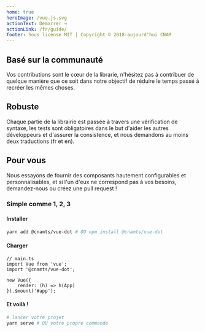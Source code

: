 ```yaml
---
home: true
heroImage: /vue.js.svg
actionText: Démarrer →
actionLink: /fr/guide/
footer: Sous license MIT | Copyright © 2018-aujourd'hui CNAM
---
```


<div class="features">
	<div class="feature">
		<h2>Basé sur la communauté</h2>
		<p>Vos contributions sont le cœur de la librarie, n'hésitez pas à contribuer de quelque manière que ce soit dans notre objectif de réduire le temps passé à recréer les mêmes choses.</p>
	</div>
	<div class="feature">
		<h2>Robuste</h2>
		<p>Chaque partie de la librairie est passée à travers une vérification de syntaxe, les tests sont obligatoires dans le but d'aider les autres développeurs et d'assurer la consistence, et nous demandons au moins deux traductions (fr et en).</p>
	</div>
	<div class="feature">
		<h2>Pour vous</h2>
		<p>Nous essayons de fournir des composants hautement configurables et personnalisables, et si l'un d'eux ne correspond pas à vos besoins, demandez-nous ou créez une pull request !</p>
	</div>
</div>

### Simple comme 1, 2, 3

#### Installer

``` bash
yarn add @cnamts/vue-dot # OU npm install @cnamts/vue-dot
```

#### Charger

``` ts{3}
// main.ts
import Vue from 'vue';
import '@cnamts/vue-dot';

new Vue({
    render: (h) => h(App)
}).$mount('#app');
```

#### Et voilà !

``` bash
# lancer votre projet
yarn serve # OU votre propre commande
```
